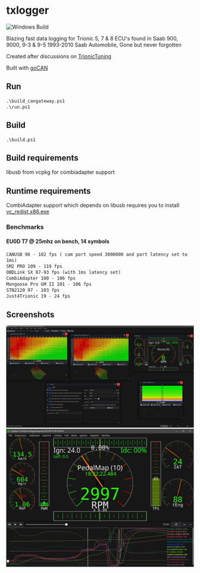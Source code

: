 # txlogger
![Windows Build](https://github.com/roffe/txlogger/actions/workflows/windows-release.yml/badge.svg)

Blazing fast data logging for Trionic 5, 7 & 8 ECU's found in Saab 900, 9000, 9-3 & 9-5 1993-2010
Saab Automobile, Gone but never forgotten

Created after discussions on [TrionicTuning](https://www.trionictuning.com/forum/viewtopic.php?f=34&t=14297)

Built with [goCAN](https://github.com/roffe/gocan)

## Run
    .\build_cangateway.ps1
    .\run.ps1

## Build
    .\build.ps1

## Build requirements

libusb from vcpkg for combiadapter support

## Runtime requirements

CombiAdapter support which depends on libusb requires you to install [vc_redist.x86.exe](https://www.microsoft.com/en-gb/download/confirmation.aspx?id=48145)

### Benchmarks

#### EU0D T7 @ 25mhz on bench, 14 symbols

    CANUSB 96 - 102 fps ( com port speed 3000000 and port latency set to 1ms)
    SM2 PRO 109 - 119 fps
    OBDLink SX 87-93 fps (with 1ms latency set)
    CombiAdapter 100 - 106 fps
    Mongoose Pro GM II 101 - 106 fps
    STN2120 97 - 103 fps
    Just4Trionic 19 - 24 fps

## Screenshots

![](txlogger.jpg)
![](txlogger2.jpg)
